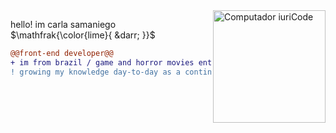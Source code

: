 <img src="https://s4.gifyu.com/images/1f9d52617c1c1eba0dd3d983254887-unscreen.gif" min-width="200px" max-width="200px" width="180px" align="right" alt="Computador iuriCode">

$\text{hello! \ im \ carla \ samaniego}$ 
$\mathfrak{\color{lime}{ &darr; }}$
```diff
@@front-end developer@@
+ im from brazil / game and horror movies enthusiast
! growing my knowledge day-to-day as a continuous learner

```
